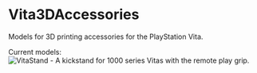 # Vita3DAccessories
Models for 3D printing accessories for the PlayStation Vita. 

Current models:  
![VitaStand](Vita3DAccessories/VitaStand/) - A kickstand for 1000 series Vitas with the remote play grip.
